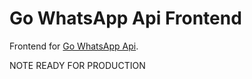 # Go WhatsApp Api Frontend

Frontend for [Go WhatsApp Api](https://github.com/perigiweb/go-wa-api).

NOTE READY FOR PRODUCTION
